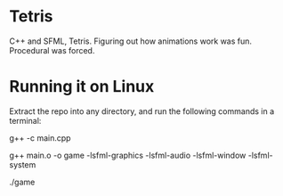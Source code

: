 # Tetris
C++ and SFML, Tetris. Figuring out how animations work was fun. Procedural was forced.

# Running it on Linux
Extract the repo into any directory, and run the following commands in a terminal:

g++ -c main.cpp

g++ main.o -o game -lsfml-graphics -lsfml-audio -lsfml-window -lsfml-system

./game
